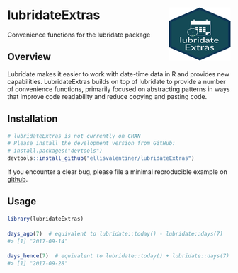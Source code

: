 
<!-- README.md is generated from README.Rmd. Please edit that file -->
lubridateExtras <img src="man/figures/logo.svg" align="right" height="120" width="139" />
=========================================================================================

Convenience functions for the lubridate package

<!-- Placeholder for build status, CRAN status, and coverage status -->
Overview
--------

Lubridate makes it easier to work with date-time data in R and provides new capabilities. LubridateExtras builds on top of lubridate to provide a number of convenience functions, primarily focused on abstracting patterns in ways that improve code readability and reduce copying and pasting code.

Installation
------------

``` r
# lubridateExtras is not currently on CRAN
# Please install the development version from GitHub:
# install.packages("devtools")
devtools::install_github("ellisvalentiner/lubridateExtras")
```

If you encounter a clear bug, please file a minimal reproducible example on [github](https://github.com/ellisvalentiner/lubridateExtras/issues).

Usage
-----

``` r
library(lubridateExtras)

days_ago(7)  # equivalent to lubridate::today() - lubridate::days(7)
#> [1] "2017-09-14"

days_hence(7)  # equivalent to lubridate::today() + lubridate::days(7)
#> [1] "2017-09-28"
```
